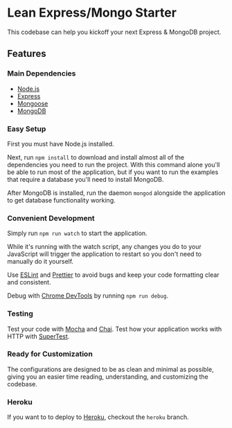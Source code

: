 # Lean Express/Mongo Starter
This codebase can help you kickoff your next Express & MongoDB project.

## Features
### Main Dependencies
* [Node.js](https://nodejs.org)
* [Express](https://expressjs.com)
* [Mongoose](http://mongoosejs.com)
* [MongoDB](https://mongodb.com)

### Easy Setup
First you must have Node.js installed.

Next, run ```npm install``` to download and install almost all of the dependencies you need to run the project. With this command alone you'll be able to run most of the application, but if you want to run the examples that require a database you'll need to install MongoDB.

After MongoDB is installed, run the daemon ```mongod``` alongside the application to get database functionality working.

### Convenient Development
Simply run ```npm run watch``` to start the application.

While it's running with the watch script, any changes you do to your JavaScript will trigger the application to restart so you don't need to manually do it yourself.

Use [ESLint](https://eslint.org) and [Prettier](https://prettier.io) to avoid bugs and keep your code formatting clear and consistent.

Debug with [Chrome DevTools](https://developer.chrome.com/devtools) by running ```npm run debug```.

### Testing
Test your code with [Mocha](https://mochajs.org) and [Chai](http://chaijs.com). Test how your application works with HTTP with [SuperTest](https://github.com/visionmedia/supertest).

### Ready for Customization
The configurations are designed to be as clean and minimal as possible, giving you an easier time reading, understanding, and customizing the codebase.

### Heroku
If you want to to deploy to [Heroku](https://heroku.com), checkout the ```heroku``` branch.